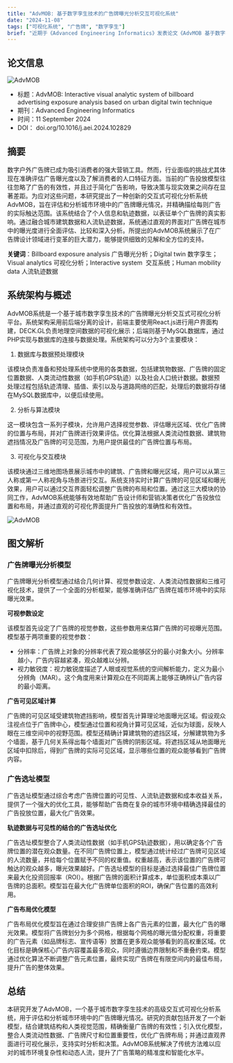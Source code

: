 ```yaml
---
title: "AdvMOB: 基于数字孪生技术的广告牌曝光分析交互可视化系统"
date: "2024-11-08"
tags: ["可视化系统", "广告牌", "数字孪生"]
brief: "近期于《Advanced Engineering Informatics》发表论文《AdvMOB 基于数字孪生技术的广告牌曝光分析交互可视化系统》"
---
```


## 论文信息

![AdvMOB](../images/research/advmob/title.png)


- 标题：AdvMOB: Interactive visual analytic system of billboard advertising exposure analysis based on urban digital twin technique 
- 期刊：Advanced Engineering Informatics
- 时间：11 September 2024
- DOI： doi.org/10.1016/j.aei.2024.102829 

## 摘要
数字户外广告牌已成为吸引消费者的强大营销工具。然而，行业面临的挑战尤其体现在准确评估广告曝光度以及了解消费者的人口特征方面。当前的广告投放模型往往忽略了广告的有效性，并且过于简化广告影响，导致决策与现实效果之间存在显著差距。为应对这些问题，本研究提出了一种创新的交互式可视化分析系统AdvMOB，旨在评估和分析城市环境中的广告牌曝光情况，并精确描绘每则广告的实际触达范围。该系统结合了个人信息和轨迹数据，以表征单个广告牌的真实影响。通过融合城市建筑数据和人流轨迹数据，系统通过直观的界面对广告牌在城市中的曝光度进行全面评估、比较和深入分析。所提出的AdvMOB系统展示了在广告牌设计领域进行变革的巨大潜力，能够提供细致的见解和全方位的支持。

**关键词**：Billboard exposure analysis 广告曝光分析；Digital twin 数字孪生；Visual analytics 可视化分析；Interactive system  交互系统；Human mobility data 人流轨迹数据

## 系统架构与概述

AdvMOB系统是一个基于城市数字孪生技术的广告牌曝光分析交互式可视化分析平台。系统架构采用前后端分离的设计，前端主要使用React.js进行用户界面构建，DECK.GL负责地理空间数据的可视化展示；后端则基于MySQL数据库，通过PHP实现与数据库的连接与数据处理。系统架构可以分为3个主要模块：

1. 数据库与数据预处理模块   

该模块负责准备和预处理系统中使用的各类数据，包括建筑物数据、广告牌的固定位置数据、人类流动性数据（如手机GPS轨迹）以及社会人口统计数据。数据预处理过程包括轨迹清理、插值、索引以及与道路网络的匹配，处理后的数据将存储在MySQL数据库中，以便后续使用。

2. 分析与算法模块   

这一模块包含一系列子模块，允许用户选择视觉参数、评估曝光区域、优化广告牌的位置与布局，并对广告牌进行效果评估。优化算法根据人类流动性数据、建筑物遮挡情况及广告牌的可见范围，为用户提供最佳的广告牌位置与布局。

3. 可视化与交互模块   

该模块通过三维地图场景展示城市中的建筑、广告牌和曝光区域，用户可以从第三人称或第一人称视角与场景进行交互。系统支持实时计算广告牌的可见区域和曝光效果，用户可以通过交互界面轻松调整广告牌的布局和位置。通过这三大模块的协同工作，AdvMOB系统能够有效地帮助广告设计师和营销决策者优化广告投放位置和布局，并通过直观的可视化界面提升广告投放的准确性和有效性。

![AdvMOB](../images/research/advmob/fig1.webp)

## 图文解析

### 广告牌曝光分析模型

广告牌曝光分析模型通过结合几何计算、视觉参数设定、人类流动性数据和三维可视化技术，提供了一个全面的分析框架，能够准确评估广告牌在城市环境中的实际曝光效果。

**可视参数设定**

该模型首先设定了广告牌的视觉参数，这些参数用来估算广告牌的可视曝光范围。模型基于两项重要的视觉参数：

- 分辨率：广告牌上对象的分辨率代表了观众能够区分的最小对象大小。分辨率越小，广告内容越紧凑，观众越难以分辨。
- 视力敏锐度：视力敏锐度描述了人眼或视觉系统的空间解析能力，定义为最小分辨角（MAR）。这个角度用来计算观众在不同距离上能够正确辨认广告内容的最小距离。

**广告可见区域计算**

广告牌的可见区域受建筑物遮挡影响，模型首先计算理论地面曝光区域。假设观众注视点位于广告牌中心，模型通过位置和视角计算可见区域，近似为球面，反映人眼在三维空间中的视野范围。模型还精确计算建筑物的遮挡区域，分解建筑物为多个墙面，基于几何关系得出每个墙面对广告牌的阴影区域。将遮挡区域从地面曝光区域中扣除后，得到广告牌的实际可见区域，显示哪些位置的观众能够看到广告牌内容。

### 广告选址模型

广告选址模型通过综合考虑广告牌位置的可见性、人流轨迹数据和成本收益关系，提供了一个强大的优化工具，能够帮助广告商在复杂的城市环境中精确选择最佳的广告投放位置，最大化广告效果。

**轨迹数据与可见性的结合的广告选址优化**   

广告选址模型整合了人类流动性数据（如手机GPS轨迹数据），用以确定各个广告牌位置的潜在观众数量。在不同广告牌位置上，模型通过统计经过广告牌可见区域的人流数量，并给每个位置赋予不同的权重值。权重越高，表示该位置的广告牌可触达的观众越多，曝光效果越好。广告选址模型的目标是通过选择最佳广告牌位置来最大化投资回报率（ROI）。根据广告牌的面积计算成本，单位面积成本乘以广告牌的总面积。模型旨在最大化广告牌单位面积的ROI，确保广告位置的高效利用。

**广告布局优化模型**

广告布局优化模型旨在通过合理安排广告牌上各广告元素的位置，最大化广告的曝光效果。模型将广告牌划分为多个网格，根据每个网格的曝光值分配权重，将重要的广告元素（如品牌标志、宣传语等）放置在更多观众能够看到的高权重区域。优化目标是确保核心广告内容覆盖最多观众，同时遵循边界限制和不重叠约束。模型通过优化算法不断调整广告元素位置，最终实现广告牌在有限空间内的最佳布局，提升广告的整体效果。

## 总结

本研究开发了AdvMOB，一个基于城市数字孪生技术的高级交互式可视化分析系统，用于评估和分析城市环境中的广告牌曝光情况。研究的贡献包括开发了一个新模型，结合建筑结构和人类视觉范围，精确衡量广告牌的有效性；引入优化模型，整合人类流动性数据、广告牌尺寸和位置重要性，优化广告牌布局；并通过直观界面进行可视化展示，支持实时分析和决策。AdvMOB系统解决了传统方法难以应对的城市环境复杂性和动态人流，提升了广告策略的精准度和智能化水平。